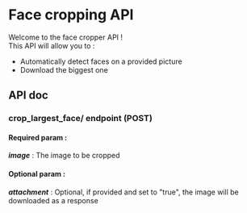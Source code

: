 # Face cropping API
Welcome to the face cropper API !  
This API will allow you to :   
- Automatically detect faces on a provided picture
- Download the biggest one

## API doc
### crop_largest_face/ endpoint (POST)    
#### Required param :
***image*** : The image to be cropped
#### Optional param :
***attachment*** : Optional, if provided and set to "true", the image will be
downloaded as a response

